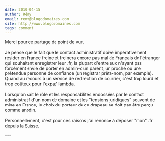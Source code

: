 ```yaml
---
date: 2010-04-15
author: Rémy
email: remy@blogodomaines.com
site: http://www.blogodomaines.com
tags: comment
---
```


<p>Merci pour ce partage de point de vue.<br />
<br />
Je pense que le fait que le contact administratif doive impérativement résider en France freine et freinera encore pas mal de Français de l'étranger qui souhaitent enregistrer leur .fr, la plupart d'entre eux n'ayant pas forcément envie de porter en admin-c un parent, un proche ou une prétendue personne de confiance (un registrar prête-nom, par exemple). Quand au recours à un service de redirection de courrier, c'est trop lourd et trop coûteux pour l'expat' lambda.<br />
<br />
Lorsqu'on sait le rôle et les responsabilités endossées par le contact administratif d'un nom de domaine et les &quot;tensions juridiques&quot; souvent de mise en France, le choix du porteur de ce drapeau ne doit pas être perçu comme anodin. <br />
<br />
Personnellement, c'est pour ces raisons j'ai renoncé à déposer &quot;mon&quot; .fr depuis la Suisse.</p>
---